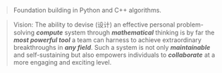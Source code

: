 
> Foundation building in Python and C++ algorithms.

> Vision: The ability to devise (设计) an effective personal problem-solving ***compute*** system through ***mathematical*** thinking is by far the ***most powerful tool*** a team can harness to achieve extraordinary breakthroughs in ***any field***. Such a system is not only ***maintainable*** and self-sustaining but also empowers individuals to ***collaborate*** at a more engaging and exciting level.
